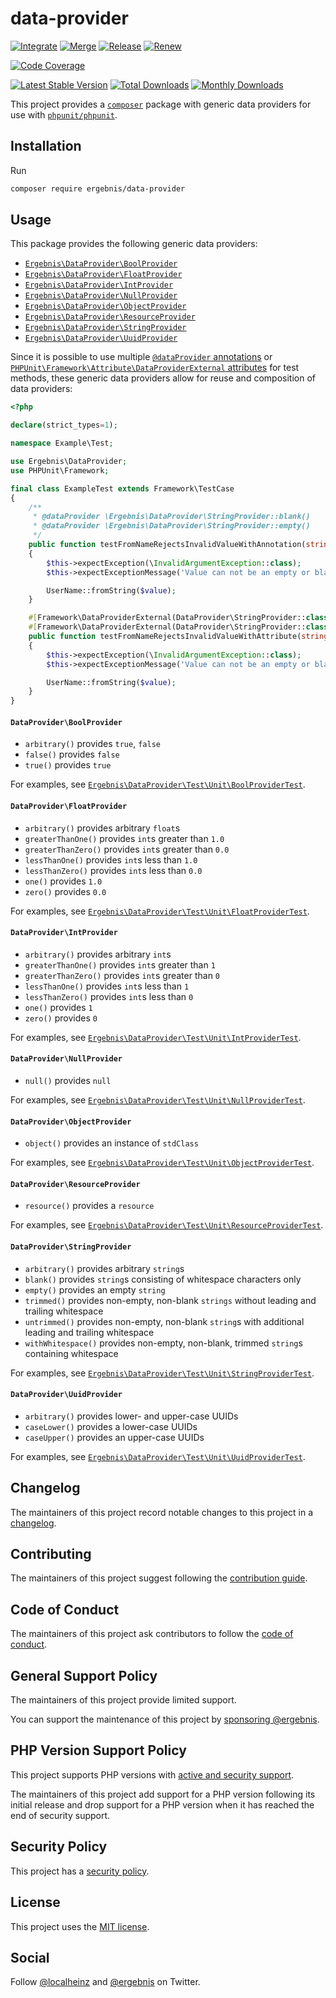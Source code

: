 # data-provider

[![Integrate](https://github.com/ergebnis/data-provider/workflows/Integrate/badge.svg)](https://github.com/ergebnis/data-provider/actions)
[![Merge](https://github.com/ergebnis/data-provider/workflows/Merge/badge.svg)](https://github.com/ergebnis/data-provider/actions)
[![Release](https://github.com/ergebnis/data-provider/workflows/Release/badge.svg)](https://github.com/ergebnis/data-provider/actions)
[![Renew](https://github.com/ergebnis/data-provider/workflows/Renew/badge.svg)](https://github.com/ergebnis/data-provider/actions)

[![Code Coverage](https://codecov.io/gh/ergebnis/data-provider/branch/main/graph/badge.svg)](https://codecov.io/gh/ergebnis/data-provider)

[![Latest Stable Version](https://poser.pugx.org/ergebnis/data-provider/v/stable)](https://packagist.org/packages/ergebnis/data-provider)
[![Total Downloads](https://poser.pugx.org/ergebnis/data-provider/downloads)](https://packagist.org/packages/ergebnis/data-provider)
[![Monthly Downloads](http://poser.pugx.org/ergebnis/data-provider/d/monthly)](https://packagist.org/packages/ergebnis/data-provider)

This project provides a [`composer`](https://getcomposer.org) package with generic data providers for use with [`phpunit/phpunit`](https://github.com/sebastianbergmann/phpunit).

## Installation

Run

```sh
composer require ergebnis/data-provider
```

## Usage

This package provides the following generic data providers:

- [`Ergebnis\DataProvider\BoolProvider`](https://github.com/ergebnis/data-provider#dataproviderboolprovider)
- [`Ergebnis\DataProvider\FloatProvider`](https://github.com/ergebnis/data-provider#dataproviderfloatprovider)
- [`Ergebnis\DataProvider\IntProvider`](https://github.com/ergebnis/data-provider#dataproviderintprovider)
- [`Ergebnis\DataProvider\NullProvider`](https://github.com/ergebnis/data-provider#dataprovidernullprovider)
- [`Ergebnis\DataProvider\ObjectProvider`](https://github.com/ergebnis/data-provider#dataproviderobjectprovider)
- [`Ergebnis\DataProvider\ResourceProvider`](https://github.com/ergebnis/data-provider#dataproviderresourceprovider)
- [`Ergebnis\DataProvider\StringProvider`](https://github.com/ergebnis/data-provider#dataproviderstringprovider)
- [`Ergebnis\DataProvider\UuidProvider`](https://github.com/ergebnis/data-provider#dataprovideruuidprovider)

Since it is possible to use multiple [`@dataProvider` annotations](https://docs.phpunit.de/en/10.4/annotations.html#dataprovider) or [`PHPUnit\Framework\Attribute\DataProviderExternal` attributes](https://docs.phpunit.de/en/10.4/attributes.html#dataproviderexternal) for test methods, these generic data providers allow for reuse and composition of data providers:

```php
<?php

declare(strict_types=1);

namespace Example\Test;

use Ergebnis\DataProvider;
use PHPUnit\Framework;

final class ExampleTest extends Framework\TestCase
{
    /**
     * @dataProvider \Ergebnis\DataProvider\StringProvider::blank()
     * @dataProvider \Ergebnis\DataProvider\StringProvider::empty()
     */
    public function testFromNameRejectsInvalidValueWithAnnotation(string $value): void
    {
        $this->expectException(\InvalidArgumentException::class);
        $this->expectExceptionMessage('Value can not be an empty or blank string.');

        UserName::fromString($value);
    }

    #[Framework\DataProviderExternal(DataProvider\StringProvider::class, 'blank')]
    #[Framework\DataProviderExternal(DataProvider\StringProvider::class, 'empty')]
    public function testFromNameRejectsInvalidValueWithAttribute(string $value): void
    {
        $this->expectException(\InvalidArgumentException::class);
        $this->expectExceptionMessage('Value can not be an empty or blank string.');

        UserName::fromString($value);
    }
}
```

#### `DataProvider\BoolProvider`

- `arbitrary()` provides `true`, `false`
- `false()` provides `false`
- `true()` provides `true`

For examples, see [`Ergebnis\DataProvider\Test\Unit\BoolProviderTest`](test/Unit/BoolProviderTest.php).

#### `DataProvider\FloatProvider`

- `arbitrary()` provides arbitrary `float`s
- `greaterThanOne()` provides `int`s greater than `1.0`
- `greaterThanZero()` provides `int`s greater than `0.0`
- `lessThanOne()` provides `int`s less than `1.0`
- `lessThanZero()` provides `int`s less than `0.0`
- `one()` provides `1.0`
- `zero()` provides `0.0`

For examples, see [`Ergebnis\DataProvider\Test\Unit\FloatProviderTest`](test/Unit/FloatProviderTest.php).

#### `DataProvider\IntProvider`

- `arbitrary()` provides arbitrary `int`s
- `greaterThanOne()` provides `int`s greater than `1`
- `greaterThanZero()` provides `int`s greater than `0`
- `lessThanOne()` provides `int`s less than `1`
- `lessThanZero()` provides `int`s less than `0`
- `one()` provides `1`
- `zero()` provides `0`

For examples, see [`Ergebnis\DataProvider\Test\Unit\IntProviderTest`](test/Unit/IntProviderTest.php).

#### `DataProvider\NullProvider`

- `null()` provides `null`

For examples, see [`Ergebnis\DataProvider\Test\Unit\NullProviderTest`](test/Unit/NullProviderTest.php).

#### `DataProvider\ObjectProvider`

- `object()` provides an instance of `stdClass`

For examples, see [`Ergebnis\DataProvider\Test\Unit\ObjectProviderTest`](test/Unit/ObjectProviderTest.php).

#### `DataProvider\ResourceProvider`

- `resource()` provides a `resource`

For examples, see [`Ergebnis\DataProvider\Test\Unit\ResourceProviderTest`](test/Unit/ResourceProviderTest.php).

#### `DataProvider\StringProvider`

- `arbitrary()` provides arbitrary `string`s
- `blank()` provides `string`s consisting of whitespace characters only
- `empty()` provides an empty `string`
- `trimmed()` provides non-empty, non-blank `strings` without leading and trailing whitespace
- `untrimmed()` provides non-empty, non-blank `string`s with additional leading and trailing whitespace
- `withWhitespace()` provides non-empty, non-blank, trimmed `string`s containing whitespace

For examples, see [`Ergebnis\DataProvider\Test\Unit\StringProviderTest`](test/Unit/StringProviderTest.php).

#### `DataProvider\UuidProvider`

- `arbitrary()` provides lower- and upper-case UUIDs
- `caseLower()` provides a lower-case UUIDs
- `caseUpper()` provides an upper-case UUIDs

For examples, see [`Ergebnis\DataProvider\Test\Unit\UuidProviderTest`](test/Unit/UuidProviderTest.php).

## Changelog

The maintainers of this project record notable changes to this project in a [changelog](CHANGELOG.md).

## Contributing

The maintainers of this project suggest following the [contribution guide](.github/CONTRIBUTING.md).

## Code of Conduct

The maintainers of this project ask contributors to follow the [code of conduct](https://github.com/ergebnis/.github/blob/main/CODE_OF_CONDUCT.md).

## General Support Policy

The maintainers of this project provide limited support.

You can support the maintenance of this project by [sponsoring @ergebnis](https://github.com/sponsors/ergebnis).

## PHP Version Support Policy

This project supports PHP versions with [active and security support](https://www.php.net/supported-versions.php).

The maintainers of this project add support for a PHP version following its initial release and drop support for a PHP version when it has reached the end of security support.

## Security Policy

This project has a [security policy](.github/SECURITY.md).

## License

This project uses the [MIT license](LICENSE.md).

## Social

Follow [@localheinz](https://twitter.com/intent/follow?screen_name=localheinz) and [@ergebnis](https://twitter.com/intent/follow?screen_name=ergebnis) on Twitter.
